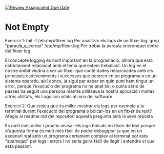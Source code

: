 [![Review Assignment Due Date](https://classroom.github.com/assets/deadline-readme-button-22041afd0340ce965d47ae6ef1cefeee28c7c493a6346c4f15d667ab976d596c.svg)](https://classroom.github.com/a/ULiw8LbN)
# Not Empty
Exercici 1:
tail -f /etc/mp/fitxer.log Per analitzar els logs de un fitxer.log. 
grep "paraula_a_cercar" /etc/mp/fitxer.log Per trobar la paraula encronquet dintre del fitxer log.


El concepte logging és molt important en la programació, alhora que està estrictament
relacionat amb el tema que estem treballant. Un log en el nostre àmbit vindria a ser
un fitxer que conté dades relacionades amb els principals esdeveniments i successos
que ocorren en un programa o en un sistema operatiu, així doncs, ja sigui per saber
en quin punt hem tingut un error, perquè l&#39;execució del programa no ha anat bé, o
quina sèrie de passes ha seguit una persona mentre utilitzava la nostra aplicació i
moltes altres utilitats, els Logs són vitals al món del software.






Exercici 2:
Que creieu que és millor mostrar els logs per exemple a la terminal durant l'execució del programa o bolcar-los en un fitxer de text? 
Afegiu al readme.md del repositori aquesta pregunta amb la seva reposta 

És molt més millor i practic revisar els logs bolcats en fitxer de text perqué d'aquesta forma és molt més fàcil de poder debuggear
ja que en un escenari real amb un programa certament complex el terminal pot esta "spamejad" per logs i errors i no seria gaira fàcil de llegir 
i entendre el que esta passant.
